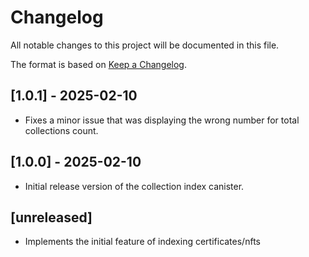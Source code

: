 # Changelog

All notable changes to this project will be documented in this file.

The format is based on [Keep a Changelog](https://keepachangelog.com/en/1.0.0/).

## [1.0.1] - 2025-02-10

- Fixes a minor issue that was displaying the wrong number for total collections count.

## [1.0.0] - 2025-02-10

- Initial release version of the collection index canister.

## [unreleased]

- Implements the initial feature of indexing certificates/nfts
